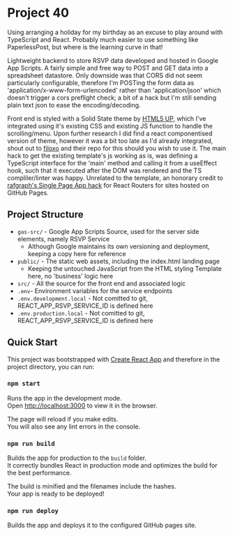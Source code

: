 # Project 40
Using arranging a holiday for my birthday as an excuse to play around with TypeScript and React. Probably much easier to use something like PaperlessPost, but where is the learning curve in that!

Lightweight backend to store RSVP data developed and hosted in Google App Scripts. A fairly simple and free way to POST and GET data into a spreadsheet datastore. Only downside was that CORS did not seem particularly configurable, therefore I'm POSTing the form data as 'application/x-www-form-urlencoded' rather than 'application/json' which doesn't trigger a cors preflight check; a bit of a hack but I'm still sending plain text json to ease the encoding/decoding.

Front end is styled with a Solid State theme by [HTML5 UP](html5up.net), which I've integrated using it's existing CSS and existing JS function to handle the scrolling/menu. Upon further research I did find a react componentised version of theme, however it was a bit too late as I'd already integrated, shout out to [filoxo](https://github.com/filoxo/solid-state-react) and their repo for this should you wish to use it. The main hack to get the existing template's js working as is, was defining a TypeScript interface for the 'main' method and calling it from a useEffect hook, such that it executed after the DOM was rendered and the TS compliler/linter was happy. Unrelated to the template, an honorary credit to [rafgraph's Single Page App hack](https://github.com/rafgraph/spa-github-pages) for React Routers for sites hosted on GitHub Pages.

## Project Structure
- `gas-src/` - Google App Scripts Source, used for the server side elements, namely RSVP Service
    - Although Google maintains its own versioning and deployment, keeping a copy here for reference
- `public/` - The static web assets, including the index.html landing page
    - Keeping the untouched JavaScript from the HTML styling Template here, no 'business' logic here
- `src/` - All the source for the front end and associated logic
- `.env`- Environment variables for the service endpoints
- `.env.development.local` - Not comitted to git, REACT_APP_RSVP_SERVICE_ID is defined here 
- `.env.production.local` - Not comitted to git, REACT_APP_RSVP_SERVICE_ID is defined here

## Quick Start
This project was bootstrapped with [Create React App](https://github.com/facebook/create-react-app) and therefore in the project directory, you can run:

### `npm start`

Runs the app in the development mode.\
Open [http://localhost:3000](http://localhost:3000) to view it in the browser.

The page will reload if you make edits.\
You will also see any lint errors in the console.

### `npm run build`

Builds the app for production to the `build` folder.\
It correctly bundles React in production mode and optimizes the build for the best performance.

The build is minified and the filenames include the hashes.\
Your app is ready to be deployed!

### `npm run deploy`

Builds the app and deploys it to the configured GitHub pages site.
